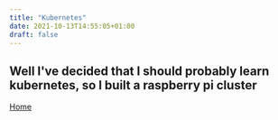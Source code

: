 ```yaml
---
title: "Kubernetes"
date: 2021-10-13T14:55:05+01:00
draft: false
---
```

Well I've decided that I should probably learn kubernetes, so I built a raspberry pi cluster
---

[Home](/)
